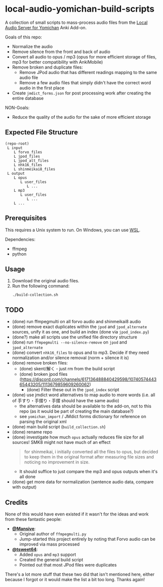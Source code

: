 # local-audio-yomichan-build-scripts

A collection of small scripts to mass-process audio files from the
[Local Audio Server for Yomichan](https://github.com/themoeway/local-audio-yomichan)
Anki Add-on.

Goals of this repo:
- Normalize the audio
- Remove silence from the front and back of audio
- Convert all audio to opus / mp3 (opus for more efficient storage of files, mp3 for better compatibility with AnkiMobile)
- Remove broken and duplicate files:
    - Remove JPod audio that has different readings mapping to the same audio file
    - Remove a few audio files that simply didn't have the correct word audio in the first place
- Create `jmdict_forms.json` for post processing work after creating the entire database

NON-Goals:
- Reduce the quality of the audio for the sake of more efficient storage

## Expected File Structure
```
(repo-root)
 L input
    L forvo_files
    L jpod_files
    L jpod_alt_files
    L nhk16_files
    L shinmeikai8_files
 L output
    L opus
       L user_files
          L ...
    L mp3
       L user_files
          L ...
    L ...
```

## Prerequisites
This requires a Unix system to run. On Windows, you can use [WSL](https://learn.microsoft.com/en-US/windows/wsl/about).

Dependencies:
- ffmpeg
- python

## Usage
1. Download the original audio files.
1. Run the following command:
    ```
    ./build-collection.sh
    ```


## TODO
- (done) run ffmpegmulti on all forvo audio and shinmeikai8 audio
- (done) remove exact duplicates within the `jpod` and `jpod_alternate` sources, unify it as one, and build an index (done via `jpod_index.py`)
- (done?) make all scripts use the unified file directory structure
- (done) run `ffmpegmulti --no-silence-remove` on `jpod` and `jpod_alternate`
- (done) convert `nhk16_files` to opus and to mp3. Decide if they need normalization and/or silence removal (norm + silence it is)
- (done) remove broken files:
    - (done) skent/解く - just rm from the build script
    - (done) broken jpod files (https://discord.com/channels/617136488840429598/1074057444365443205/1113679859609260062)
        - (done) Filter these out in the `jpod_index` script
- (done) use jmdict word alternatives to map audio to more words (i.e. all of 手すり・手摺り・手摺 should have the same audio)
    - the alternatives data should be available to the add-on, not to this repo (as it would be part of creating the main database?)
    - see `yomichan_import` / JMdict forms dictionary for reference on parsing the original xml
- (done) main build script (`build_collection.sh`)
- (done) rename repo
- (done) investigate how much `opus` actually reduces file size for all sources! SMK8 might not have much of an effect
    > for shinmeikai, i initially converted all the files to opus, but decided to keep them in the original format after measuring file sizes and noticing no improvement in size.
    - It should suffice to just compare the mp3 and opus outputs when it's all done
- (done) get more data for normalization (sentence audio data, compare with output)

## Credits
None of this would have even existed if it wasn't for the ideas and work from these fantastic people:

* **[@Mansive](https://github.com/Mansive)**:
    - Original author of `ffmpegmulti.py`
    - Jump-started this project entirely by noting that Forvo audio can be improved via mass processed
* **[@tsweet64](https://github.com/tsweet64)**:
    - Added `opus` and `mp3` support
    - Created the general build script
    - Pointed out that most JPod files were duplicates

There's a lot more stuff that these two did that isn't mentioned here, either because I forgot or it would make the list a bit too long. Thanks again!


<!--
Original discussions (TMW Server)
* https://discord.com/channels/617136488840429598/1111699416701730871/1111699416701730871
* https://discord.com/channels/617136488840429598/1074057444365443205/1112936831013617724
-->

